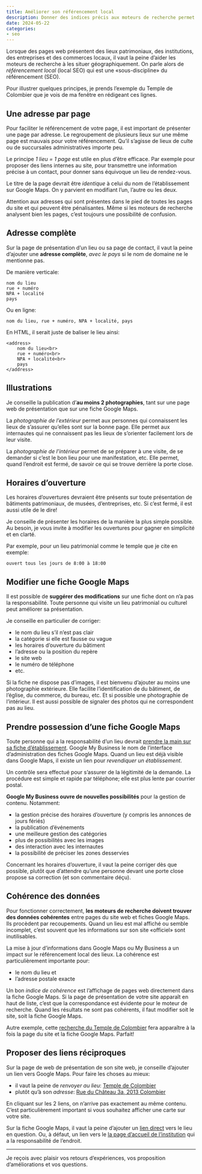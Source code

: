 ```yaml
---
title: Améliorer son référencement local
description: Donner des indices précis aux moteurs de recherche permet d’améliorer sa visiblité dans les résultats de recherche (SERP) et sur Google Maps. Indispensable pour valoriser les lieux!
date: 2024-05-22
categories:
- seo
---
```


Lorsque des pages web présentent des lieux patrimoniaux, des institutions, des entreprises et des commerces locaux, il vaut la peine d’aider les moteurs de recherche à les situer géographiquement. On parle alors de *référencement local* (local SEO) qui est une «sous-discipline» du référencement (SEO).

Pour illustrer quelques principes, je prends l’exemple du Temple de Colombier que je vois de ma fenêtre en rédigeant ces lignes.

## Une adresse par page

Pour faciliter le référencement de votre page, il est important de présenter une page par adresse. Le regroupement de plusieurs lieux sur une même page est mauvais pour votre référencement. Qu’il s’agisse de lieux de culte ou de succursales administratives importe peu.

Le principe *1 lieu = 1 page* est utile en plus d’être efficace. Par exemple pour proposer des liens internes au site, pour transmettre une information précise à un contact, pour donner sans équivoque un lieu de rendez-vous.

Le titre de la page devrait être *identique* à celui du nom de l’établissement sur Google Maps. On y parvient en modifiant l’un, l’autre ou les deux.

Attention aux adresses qui sont présentes dans le pied de toutes les pages du site et qui peuvent être pénalisantes. Même si les moteurs de recherche analysent bien les pages, c’est toujours une possibilité de confusion.

## Adresse complète

Sur la page de présentation d’un lieu ou sa page de contact, il vaut la peine d’ajouter une **adresse complète**, *avec le pays* si le nom de domaine ne le mentionne pas.

De manière verticale:

```
nom du lieu
rue + numéro
NPA + localité
pays
```

Ou en ligne:

```
nom du lieu, rue + numéro, NPA + localité, pays
```

En HTML, il serait juste de baliser le lieu ainsi:

```
<address>
    nom du lieu<br>
    rue + numéro<br>
    NPA + localité<br>
    pays
</address>
```

## Illustrations

Je conseille la publication d’**au moins 2 photographies**, tant sur une page web de présentation que sur une fiche Google Maps.

La *photographie de l’extérieur* permet aux personnes qui connaissent les lieux de s’assurer qu’elles sont sur la bonne page. Elle permet aux internautes qui ne connaissent pas les lieux de s’orienter facilement lors de leur visite.

La *photographie de l’intérieur* permet de se préparer à une visite, de se demander si c’est le bon lieu pour une manifestation, etc. Elle permet, quand l’endroit est fermé, de savoir ce qui se trouve derrière la porte close.

## Horaires d’ouverture

Les horaires d’ouvertures devraient être présents sur toute présentation de bâtiments patrimoniaux, de musées, d’entreprises, etc. Si c’est fermé, il est aussi utile de le dire!

Je conseille de présenter les horaires de la manière la plus simple possible. Au besoin, je vous invite à modifier les ouvertures pour gagner en simplicité et en clarté.

Par exemple, pour un lieu patrimonial comme le temple que je cite en exemple:

```
ouvert tous les jours de 8:00 à 18:00
```

## Modifier une fiche Google Maps

Il est possible de **suggérer des modifications** sur une fiche dont on n’a pas la responsabilité. Toute personne qui visite un lieu patrimonial ou culturel peut améliorer sa présentation.

Je conseille en particulier de corriger:

- le nom du lieu s’il n’est pas clair
- la catégorie si elle est fausse ou vague
- les horaires d’ouverture du bâtiment
- l’adresse ou la position du repère
- le site web
- le numéro de téléphone
- etc.

Si la fiche ne dispose pas d’images, il est bienvenu d’ajouter au moins une photographie extérieure. Elle facilite l’identification de du bâtiment, de l’église, du commerce, du bureau, etc. Et si possible une photographie de l’intérieur. Il est aussi possible de signaler des photos qui ne correspondent pas au lieu.

## Prendre possession d’une fiche Google Maps

Toute personne qui a la responsabilité d’un lieu devrait [prendre la main sur sa fiche d’établissement](https://www.google.com/intl/fr_ch/business/). Google My Business le nom de l’interface d’administration des fiches Google Maps. Quand un lieu est déjà visible dans Google Maps, il existe un lien pour *revendiquer un établissement*.

Un contrôle sera effectué pour s’assurer de la légitimité de la demande. La procédure est simple et rapide par téléphone; elle est plus lente par courrier postal.

**Google My Business ouvre de nouvelles possibilités** pour la gestion de contenu. Notamment:

- la gestion précise des horaires d’ouverture (y compris les annonces de jours fériés)
- la publication d’événements
- une meilleure gestion des catégories
- plus de possibilités avec les images
- des interaction avec les internautes
- la possibilité de préciser les zones desservies

Concernant les horaires d’ouverture, il vaut la peine corriger dès que possible, plutôt que d’attendre qu’une personne devant une porte close propose sa correction (et son commentaire déçu).

## Cohérence des données

Pour fonctionner correctement, **les moteurs de recherche doivent trouver des données cohérentes** entre pages du site web et fiches Google Maps. Ils procèdent par recoupements. Quand un lieu est mal affiché ou semble incomplet, c’est souvent que les informations sur son site «officiel» sont inutilisables.

La mise à jour d’informations dans Google Maps ou My Business a un impact sur le référencement local des lieux. La cohérence est particulièrement importante pour:

- le nom du lieu et
- l’adresse postale exacte

Un bon *indice de cohérence* est l’affichage de pages web directement dans la fiche Google Maps. Si la page de présentation de votre site apparaît en haut de liste, c’est que la correspondance est évidente pour le moteur de recherche. Quand les résultats ne sont pas cohérents, il faut modifier soit le site, soit la fiche Google Maps.

Autre exemple, cette [recherche du Temple de Colombier](https://www.google.com/search?q=Temple+de+Colombier) fera apparaître à la fois la page du site et la fiche Google Maps. Parfait!

## Proposer des liens réciproques

Sur la page de web de présentation de son site web, je conseille d’ajouter un lien vers Google Maps. Pour faire les choses au mieux:

- il vaut la peine de *renvoyer au lieu*: [Temple de Colombier](https://maps.app.goo.gl/cg27QmcYEoTuH4dy8)
- plutôt qu’à son *adresse*: [Rue du Château 3a, 2013 Colombier](https://maps.app.goo.gl/N5sPL2113hBE4u9cA)

En cliquant sur les 2 liens, on n’arrive pas exactement au même contenu. C’est particulièrement important si vous souhaitez afficher une carte sur votre site.

Sur la fiche Google Maps, il vaut la peine d’ajouter un [lien direct](https://www.eren.ch/barc/batiments/temple-de-colombier/) vers le lieu en question. Ou, à défaut, un lien vers le [la page d’accueil de l’institution](https://www.eren.ch/barc/) qui a la responsabilité de l’endroit.

----

Je reçois avec plaisir vos retours d’expériences, vos proposition d’améliorations et vos questions.
